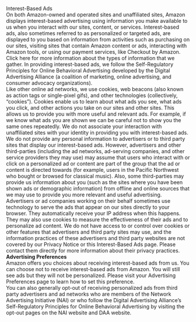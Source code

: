 Interest-Based Ads  
On both Amazon-owned and operated sites and unaffiliated sites, Amazon displays interest-based advertising using information you make available to us when you interact with our sites, content, or services. Interest-based ads, also sometimes referred to as personalized or targeted ads, are displayed to you based on information from activities such as purchasing on our sites, visiting sites that contain Amazon content or ads, interacting with Amazon tools, or using our payment services, like Checkout by Amazon. Click here for more information about the types of information that we gather. In providing interest-based ads, we follow the Self-Regulatory Principles for Online Behavioral Advertising developed by the Digital Advertising Alliance (a coalition of marketing, online advertising, and consumer advocacy organizations).  
Like other online ad networks, we use cookies, web beacons (also known as action tags or single-pixel gifs), and other technologies (collectively, “cookies”). Cookies enable us to learn about what ads you see, what ads you click, and other actions you take on our sites and other sites. This allows us to provide you with more useful and relevant ads. For example, if we know what ads you are shown we can be careful not to show you the same ones repeatedly. We do not associate your interaction with unaffiliated sites with your identity in providing you with interest-based ads.  
We do not provide any personal information to advertisers or to third party sites that display our interest-based ads. However, advertisers and other third-parties (including the ad networks, ad-serving companies, and other service providers they may use) may assume that users who interact with or click on a personalized ad or content are part of the group that the ad or content is directed towards (for example, users in the Pacific Northwest who bought or browsed for classical music). Also, some third-parties may provide us information about you (such as the sites where you have been shown ads or demographic information) from offline and online sources that we may use to provide you more relevant and useful advertising.  
Advertisers or ad companies working on their behalf sometimes use technology to serve the ads that appear on our sites directly to your browser. They automatically receive your IP address when this happens. They may also use cookies to measure the effectiveness of their ads and to personalize ad content. We do not have access to or control over cookies or other features that advertisers and third party sites may use, and the information practices of these advertisers and third party websites are not covered by our Privacy Notice or this Interest-Based Ads page. Please contact them directly for more information about their privacy practices.  
**Advertising Preferences**  
Amazon offers you choices about receiving interest-based ads from us. You can choose not to receive interest-based ads from Amazon. You will still see ads but they will not be personalized. Please visit your Advertising Preferences page to learn how to set this preference.  
You can also generally opt-out of receiving personalized ads from third party advertisers and ad networks who are members of the Network Advertising Initiative (NAI) or who follow the Digital Advertising Alliance’s Self-Regulatory Principles for Online Behavioral Advertising by visiting the opt-out pages on the NAI website and DAA website.